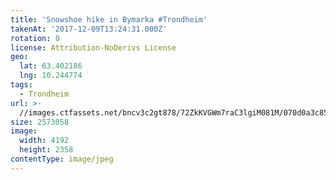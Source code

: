 ```yaml
---
title: 'Snowshoe hike in Bymarka #Trondheim'
takenAt: '2017-12-09T13:24:31.000Z'
rotation: 0
license: Attribution-NoDerivs License
geo:
  lat: 63.402186
  lng: 10.244774
tags:
  - Trondheim
url: >-
  //images.ctfassets.net/bncv3c2gt878/72ZkKVGWm7raC3lgiM081M/070d0a3c857cf0d7794f11aea02addd0/snowshoe-hike-in-bymarka-trondheim_24095976977_o
size: 2573058
image:
  width: 4192
  height: 2358
contentType: image/jpeg
---
```



